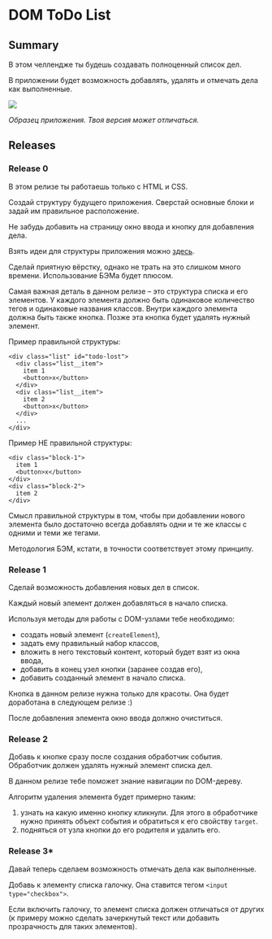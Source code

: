 # DOM ToDo List 

## Summary

В этом челлендже ты будешь создавать полноценный список дел.

В приложении будет возможность добавлять, удалять и отмечать дела как выполненные.

![](target.gif)

_Образец приложения. Твоя версия может отличаться._

## Releases

### Release 0

В этом релизе ты работаешь только с HTML и CSS.

Создай структуру будущего приложения. Сверстай основные блоки и задай им правильное расположение.

Не забудь добавить на страницу окно ввода и кнопку для добавления дела.

Взять идеи для структуры приложения можно [здесь](https://www.google.com/search?q=todolist+design&tbm=isch&ved=2ahUKEwje64yYrP3vAhUGtioKHUvHBjcQ2-cCegQIABAA&oq=todolist+&gs_lcp=CgNpbWcQARgBMgIIADICCAAyAggAMgIIADIECAAQHjIECAAQHjIECAAQHjIECAAQHjIECAAQHjIECAAQHlDIHFjIHGDkMGgAcAB4AIABY4gBY5IBATGYAQCgAQGqAQtnd3Mtd2l6LWltZ8ABAQ&sclient=img&ei=iqt2YN7-IobsqgHLjpu4Aw&bih=821&biw=1440).

Сделай приятную вёрстку, однако не трать на это слишком много времени. Использование БЭМа будет плюсом.

Самая важная деталь в данном релизе – это структура списка и его элементов. У каждого элемента должно быть одинаковое количество тегов и одинаковые названия классов. Внутри каждого элемента должна быть также кнопка. Позже эта кнопка будет удалять нужный элемент.

Пример правильной структуры:

```
<div class="list" id="todo-lost">
  <div class="list__item">
    item 1
    <button>x</button>
  </div>
  <div class="list__item">
    item 2
    <button>x</button>
  </div>
  ...
</div>
```

Пример НЕ правильной структуры:

```
<div class="block-1">
  item 1
  <button>x</button>
</div>
<div class="block-2">
  item 2
</div>
```

Смысл правильной структуры в том, чтобы при добавлении нового элемента было достаточно всегда добавлять одни и те же классы с одними и теми же тегами.

Методология БЭМ, кстати, в точности соответствует этому принципу.

### Release 1

Сделай возможность добавления новых дел в список.

Каждый новый элемент должен добавляться в начало списка.

Используя методы для работы с DOM-узлами тебе необходимо:
- создать новый элемент (`createElement`), 
- задать ему правильный набор классов, 
- вложить в него текстовый контент, который будет взят из окна ввода,
- добавить в конец узел кнопки (заранее создав его),
- добавить созданный элемент в начало списка.

Кнопка в данном релизе нужна только для красоты. Она будет доработана в следующем релизе :)

После добавления элемента окно ввода должно очиститься.

### Release 2

Добавь к кнопке сразу после создания обработчик события. Обработчик должен удалять нужный элемент списка дел.

В данном релизе тебе поможет знание навигации по DOM-дереву.

Алгоритм удаления элемента будет примерно таким:
1. узнать на какую именно кнопку кликнули. Для этого в обработчике нужно принять объект события и обратиться к его свойству `target`.
2. подняться от узла кнопки до его родителя и удалить его.

### Release 3*

Давай теперь сделаем возможность отмечать дела как выполненные.

Добавь к элементу списка галочку. Она ставится тегом `<input type="checkbox">`.

Если включить галочку, то элемент списка должен отличаться от других (к примеру можно сделать зачеркнутый текст или добавить прозрачность для таких элементов).
